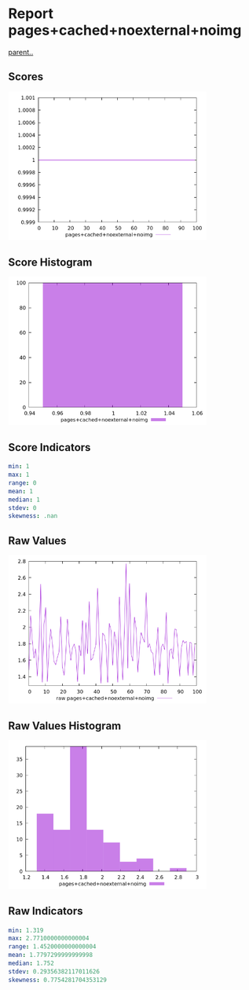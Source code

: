 # Report pages+cached+noexternal+noimg

[parent..](./..)  


## Scores

![score](./score.png)  

## Score Histogram

![hist](./hist.png)  

## Score Indicators

```yaml
min: 1
max: 1
range: 0
mean: 1
median: 1
stdev: 0
skewness: .nan

```

## Raw Values

![raw](./raw.png)  

## Raw Values Histogram

![raw hist](./raw_hist.png)  

## Raw Indicators

```yaml
min: 1.319
max: 2.7710000000000004
range: 1.4520000000000004
mean: 1.7797299999999998
median: 1.752
stdev: 0.29356382117011626
skewness: 0.7754281704353129

```

<style>
  img {
    max-width: 80%;
  }
</style>
      
